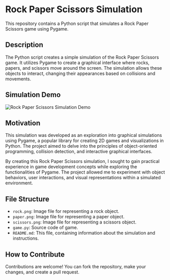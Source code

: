 # Rock Paper Scissors Simulation

This repository contains a Python script that simulates a Rock Paper Scissors game using Pygame.

## Description

The Python script creates a simple simulation of the Rock Paper Scissors game. It utilizes Pygame to create a graphical interface where rocks, papers, and scissors move around the screen. The simulation allows these objects to interact, changing their appearances based on collisions and movements.

## Simulation Demo

![Rock Paper Scissors Simulation Demo](https://github.com/bgdj11/rock-paper-scissors-simulation/assets/149267502/49fd7bdc-6be1-44ee-be39-d3139be50b80)


## Motivation

This simulation was developed as an exploration into graphical simulations using Pygame, a popular library for creating 2D games and visualizations in Python. The project aimed to delve into the principles of object-oriented programming, collision detection, and interactive graphical interfaces.

By creating this Rock Paper Scissors simulation, I sought to gain practical experience in game development concepts while exploring the functionalities of Pygame. The project allowed me to experiment with object behaviors, user interactions, and visual representations within a simulated environment.

## File Structure

- `rock.png`: Image file for representing a rock object.
- `paper.png`: Image file for representing a paper object.
- `scissors.png`: Image file for representing a scissors object.
- `game.py`: Source code of game.
- `README.md`: This file, containing information about the simulation and instructions.

## How to Contribute

Contributions are welcome! You can fork the repository, make your changes, and create a pull request.
